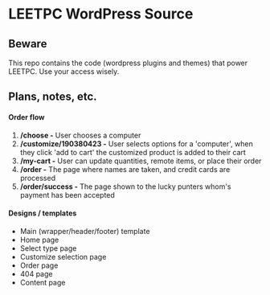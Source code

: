 LEETPC WordPress Source
======

Beware
------

This repo contains the code (wordpress plugins and themes) that power LEETPC.  Use your access wisely.

Plans, notes, etc.
-------

#### Order flow

1. **/choose -** User chooses a computer
2. **/customize/190380423 -** User selects options for a 'computer', when they click 'add to cart' the customized product is added to their cart
3. **/my-cart -** User can update quantities, remote items, or place their order
4. **/order -** The page where names are taken, and credit cards are processed
5. **/order/success -** The page shown to the lucky punters whom's payment has been accepted

#### Designs / templates

- Main (wrapper/header/footer) template
- Home page
- Select type page
- Customize selection page
- Order page
- 404 page
- Content page
